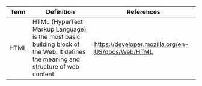 | Term | Definition | References |
| ---- | ---------- | ---------- |
| HTML | HTML (HyperText Markup Language) is the most basic building block of the Web. It defines the meaning and structure of web content. | https://developer.mozilla.org/en-US/docs/Web/HTML 
